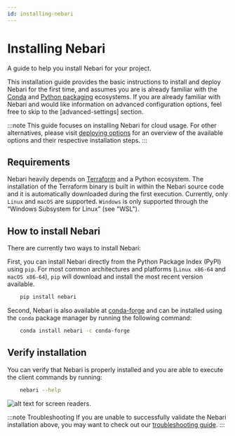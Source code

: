 ```yaml
---
id: installing-nebari
---
```


# Installing Nebari

A guide to help you install Nebari for your project.

This installation guide provides the basic instructions to install and deploy Nebari for the first time, and assumes you are is already familiar with the [Conda](https://docs.conda.io/projects/conda/en/latest/) and [Python packaging](https://packaging.python.org/en/latest/tutorials/installing-packages/#installing-packages) ecosystems. If you are already familiar with Nebari and would like information on advanced configuration options, feel free to skip to the [advanced-settings] section.

:::note
This guide focuses on installing Nebari for cloud usage. For other alternatives, please visit [deploying options](/started/deploy.md) for an overview of the available options and their respective installation steps.
:::

## Requirements

Nebari heavily depends on [Terraform](https://www.terraform.io/) and a Python ecosystem. The installation of the Terraform binary is built in within the Nebari source code and it is automatically downloaded during the first execution. Currently, only `Linux` and `macOS` are supported. `Windows` is only supported through the “Windows Subsystem for Linux” (see "WSL").

## How to install Nebari

There are currently two ways to install Nebari:

First, you can install Nebari directly from the Python Package Index (PyPI) using `pip`. For most common architectures and platforms (`Linux x86-64` and `macOS x86-64`), `pip` will download and install the most recent version available.

```bash
    pip install nebari
```

Second, Nebari is also available at [conda-forge](https://anaconda.org/conda-forge/qhub) and can be installed using the `conda` package manager by running the following command:

```bash
    conda install nebari -c conda-forge
```

## Verify installation

You can verify that Nebari is properly installed and you are able to execute the client commands by running:

```bash
    nebari --help
```

![alt text for screen readers](/img/validate_installation.png "Text to show on mouseover").

:::note Troubleshooting
If you are unable to successfully validate the Nebari installation above, you may want to check out our [troubleshooting guide](/troubleshooting.md).
:::
